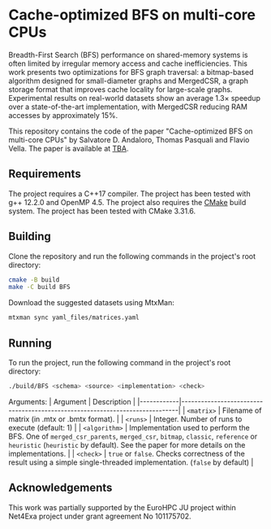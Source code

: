 # Cache-optimized BFS on multi-core CPUs

Breadth-First Search (BFS) performance on shared-memory systems is often limited by irregular memory access and cache inefficiencies. This work presents two optimizations for BFS graph traversal: a bitmap-based algorithm designed for small-diameter graphs and MergedCSR, a graph storage format that improves cache locality for large-scale graphs. Experimental results on real-world datasets show an average 1.3× speedup over a state-of-the-art implementation, with MergedCSR reducing RAM accesses by approximately 15%.

This repository contains the code of the paper "Cache-optimized BFS on multi-core CPUs" by Salvatore D. Andaloro, Thomas Pasquali and Flavio Vella. The paper is available at [TBA]().

## Requirements
The project requires a C++17 compiler. The project has been tested with g++ 12.2.0 and OpenMP 4.5. The project also requires the [CMake](https://cmake.org/) build system. The project has been tested with CMake 3.31.6.

## Building
Clone the repository and run the following commands in the project's root directory:
```bash
cmake -B build
make -C build BFS
```
Download the suggested datasets using MtxMan:
```bash
mtxman sync yaml_files/matrices.yaml
```

## Running
To run the project, run the following command in the project's root directory:
```bash
./build/BFS <schema> <source> <implementation> <check>
```
Arguments:
  | Argument   | Description |
  |------------|-----------------------------------------------------------------------------|
  | `<matrix>` | Filename of matrix (in .mtx or .bmtx format). |
  | `<runs>` | Integer. Number of runs to execute (default: 1) |
  | `<algorithm>` | Implementation used to perform the BFS. One of `merged_csr_parents`, `merged_csr`, `bitmap`, `classic`, `reference` or `heuristic` (`heuristic` by default). See the paper for more details on the implementations. |
  | `<check>`  | `true` or `false`. Checks correctness of the result using a simple single-threaded implementation. (`false` by default) |

## Acknowledgements
This work was partially supported by the EuroHPC JU project within Net4Exa project under grant agreement No 101175702.